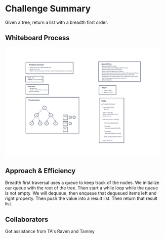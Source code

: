 # Challenge Summary
<!-- Description of the challenge -->
Given a tree, return a list with a breadth first order.


## Whiteboard Process
<!-- Embedded whiteboard image -->
![Whiteboard Image](./tree_breadth_first.png)
## Approach & Efficiency
<!-- What approach did you take? Why? What is the Big O space/time for this approach? -->
Breadth first traversal uses a queue to keep track of the nodes. We initialize our queue with the root of the tree. Then start a while loop while the queue is not empty. We will dequeue, then enqueue that dequeued items left and right property. Then push the value into a result list. Then return that result list.
## Collaborators
Got assistance from TA's Raven and Tammy
